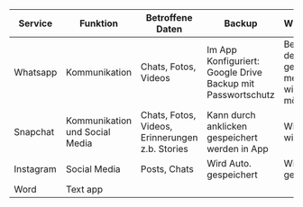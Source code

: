 | Service    | Funktion | Betroffene Daten | Backup | Wiederherstellung |
| -------- | ------- | -------- | -------- | -------- |
| Whatsapp  | Kommunikation| Chats, Fotos, Videos   | Im App Konfiguriert: Google Drive Backup mit Passwortschutz | Bei der Installation der App werde ich gefragt, ob ich meine Daten wiederherstellen möchte. |
| Snapchat | Kommunikation und Social Media | Chats, Fotos, Videos, Erinnerungen z.b. Stories | Kann durch anklicken gespeichert werden in App | Wird Auto. wiederhergestellt |
| Instagram | Social Media | Posts, Chats | Wird Auto. gespeichert | Wird auto. gespechert | Backupcode muss eingegeben werden |
| Word | Text app |||||
